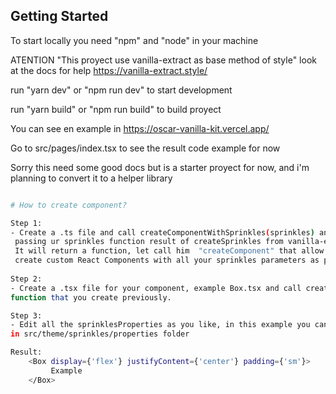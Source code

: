 ## Getting Started

To start locally you need "npm" and "node" in your machine

ATENTION "This proyect use vanilla-extract as base method of style"
look at the docs for help https://vanilla-extract.style/

run "yarn dev" or "npm run dev" to start development

run "yarn build" or "npm run build" to build proyect

You can see en example in https://oscar-vanilla-kit.vercel.app/

Go to src/pages/index.tsx to see the result code example for now

Sorry this need some good docs but is a starter proyect for now,
and i'm planning to convert it to a helper library

```bash

# How to create component?

Step 1:
- Create a .ts file and call createComponentWithSprinkles(sprinkles) and
 passing ur sprinkles function result of createSprinkles from vanilla-extract.
 It will return a function, let call him  "createComponent" that allow you to
 create custom React Components with all your sprinkles parameters as props.
 
Step 2:
- Create a .tsx file for your component, example Box.tsx and call createComponent 
function that you create previously.

Step 3:
- Edit all the sprinklesProperties as you like, in this example you can found them
in src/theme/sprinkles/properties folder

Result: 
    <Box display={'flex'} justifyContent={'center'} padding={'sm'}>
         Example
    </Box>




